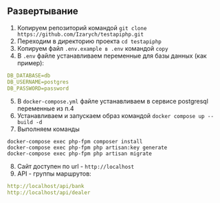 ## Развертывание

1. Копируем репозиторий командой `git clone https://github.com/Izarych/testapiphp.git`
2. Переходим в директорию проекта `cd testapiphp`
3. Копируем файл `.env.example в .env` командой `copy`
4. В `.env` файле устанавливаем переменные для базы данных (как пример):
```yaml
DB_DATABASE=db
DB_USERNAME=postgres
DB_PASSWORD=password
```
5. В `docker-compose.yml` файле устанавливаем в сервисе postgresql переменные из п.4
6. Устанавливаем и запускаем образ командой `docker compose up --build -d`
7. Выполняем команды
```shell
docker-compose exec php-fpm composer install
docker-compose exec php-fpm php artisan:key generate
docker-compose exec php-fpm php artisan migrate
```
8.  Сайт доступен по url - `http://localhost`
9. API - группы маршрутов:
```yaml
http://localhost/api/bank
http://localhost/api/dealer
```
